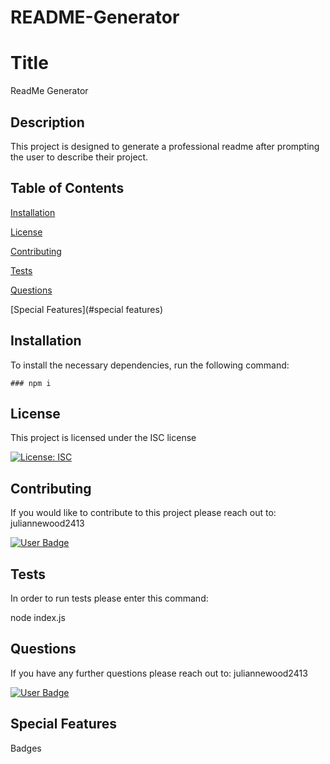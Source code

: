 # README-Generator
# Title
  ReadMe Generator

   ## Description
   This project is designed to generate a professional readme after prompting the user to describe their project. 

   ## Table of Contents

  [Installation](#installation)

  [License](#license)

  [Contributing](#contributing)

  [Tests](#tests)

  [Questions](#questions)

  [Special Features](#special features)



  ## Installation

  To install the necessary dependencies, run the following command:

    ### npm i


  ## License

  This project is licensed under the ISC license

  [![License: ISC](https://img.shields.io/badge/License-ISC-blue.svg)](https://opensource.org/licenses/ISC)


  
  ## Contributing
  If you would like to contribute to this project please reach out to:
  juliannewood2413

  [![User Badge](https://img.shields.io/badge/User-Julianne-blueviolet)](https://github.com/Juliannewood2413)

  ## Tests
  In order to run tests please enter this command:

  node index.js


  ## Questions
 If you have any further questions please reach out to:
  juliannewood2413

  [![User Badge](https://img.shields.io/badge/User-Julianne-blueviolet)](https://github.com/Juliannewood2413)

  
  ## Special Features

  Badges
